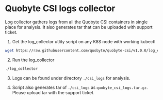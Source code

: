 # Quobyte CSI logs collector

Log collector gathers logs from all the Quobyte CSI containers in single place for analysis.
 It also generates tar that can be uploaded with support ticket.  

1. Get the log_collector utlity script on any K8S node with working kubectl

```bash
wget https://raw.githubusercontent.com/quobyte/quobyte-csi/v1.0.0/log_collector && chmod +x log_collector
```

2. Run the log_collector

```bash
./log_collector
```

3. Logs can be found under directory `./csi_logs` for analysis.

4. Script also generates tar of `./csi_logs` as `quobyte_csi_logs.tar.gz`.
 Please upload tar with the support ticket.
